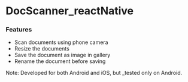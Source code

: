 # DocScanner_reactNative

### Features
* Scan documents using phone camera
* Resize the documents
* Save the document as image in gallery
* Rename the document before saving


Note: Developed for both Android and iOS, but _tested only on Android.
